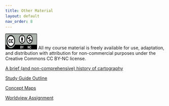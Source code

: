 ```yaml
---
title: Other Material
layout: default
nav_order: 8
---
```


<img src="images/Cc_by-nc_icon.svg.png" alt="CC BY-NC License" width="100" height="50">
All my course material is freely available for use, adaptation, and distribution with attribution for non-commercial purposes under the Creative Commons CC BY-NC license. 

[A brief (and non-comprehensive) history of cartography](https://docs.google.com/document/d/1Suh4PqcPX_3ij_yP13kXry2j6AaEdT8dcWaCF_AyJhc/edit?tab=t.0)

[Study Guide Outline](https://docs.google.com/document/d/1z2rEYGEKkpoGUsvWRtAR-9ytcfM3gSKoQcCVjahPqcY/edit?usp=sharing)

[Concept Maps](https://docs.google.com/presentation/d/1fbrSZNw82G6jEa1YRUyNGX4odW-pptDxlTJ0ms_TrTA/edit#slide=id.g2af7c586847_8_0)

[Worldview Assignment](https://docs.google.com/document/d/1JZcz7CoxBUuaaDSonkbfdgntJ2kYMSXLNWK229W46Bw/edit?usp=sharing)
